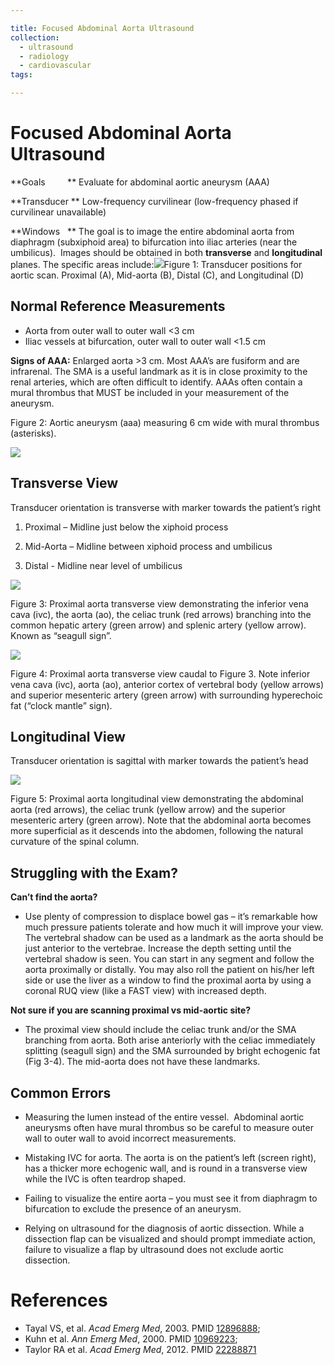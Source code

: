 ```yaml
---

title: Focused Abdominal Aorta Ultrasound
collection:
  - ultrasound
  - radiology
  - cardiovascular
tags:

---
```


# Focused Abdominal Aorta Ultrasound

**Goals         ** Evaluate for abdominal aortic aneurysm (AAA)

**Transducer ** Low-frequency curvilinear (low-frequency phased if curvilinear unavailable)

**Windows   ** The goal is to image the entire abdominal aorta from diaphragm (subxiphoid area) to bifurcation into iliac arteries (near the umbilicus).  Images should be obtained in both **transverse** and **longitudinal** planes. The specific areas include:![](https://d2p53dh3qxfm0x.cloudfront.net/uploads/img/1jy/9/f/541779eb720d8d220ba1d818/640.png)Figure 1: Transducer positions for aortic scan. Proximal (A), Mid-aorta (B), Distal (C), and Longitudinal (D)

## Normal Reference Measurements

-   Aorta from outer wall to outer wall &lt;3 cm
-   Iliac vessels at bifurcation, outer wall to outer wall &lt;1.5 cm

**Signs of AAA:** Enlarged aorta &gt;3 cm. Most AAA’s are fusiform and are infrarenal. The SMA is a useful landmark as it is in close proximity to the renal arteries, which are often difficult to identify. AAAs often contain a mural thrombus that MUST be included in your measurement of the aneurysm.

Figure 2: Aortic aneurysm (aaa) measuring 6 cm wide with mural thrombus (asterisks).

![](https://d2p53dh3qxfm0x.cloudfront.net/uploads/img/1jy/9/f/54177aa2720d8d220ba1d99f/640.png)

## Transverse View

Transducer orientation is transverse with marker towards the patient’s right

1.  Proximal – Midline just below the xiphoid process

2. Mid-Aorta – Midline between xiphoid process and umbilicus

3. Distal - Midline near level of umbilicus

![](https://d2p53dh3qxfm0x.cloudfront.net/uploads/img/1jy/9/f/54177bd0b1cece220a275665/640.png)

Figure 3: Proximal aorta transverse view demonstrating the inferior vena cava (ivc), the aorta (ao), the celiac trunk (red arrows) branching into the common hepatic artery (green arrow) and splenic artery (yellow arrow). Known as “seagull sign”.

![](https://d2p53dh3qxfm0x.cloudfront.net/uploads/img/1jy/9/f/54177c0cb1cece220a275679/640.png)

Figure 4: Proximal aorta transverse view caudal to Figure 3. Note inferior vena cava (ivc), aorta (ao), anterior cortex of vertebral body (yellow arrows) and superior mesenteric artery (green arrow) with surrounding hyperechoic fat (“clock mantle” sign).

## Longitudinal View

Transducer orientation is sagittal with marker towards the patient’s head 

![](https://d2p53dh3qxfm0x.cloudfront.net/uploads/img/1jy/9/f/54177c89b1cece220a27569f/640.png)

Figure 5: Proximal aorta longitudinal view demonstrating the abdominal aorta (red arrows), the celiac trunk (yellow arrow) and the superior mesenteric artery (green arrow). Note that the abdominal aorta becomes more superficial as it descends into the abdomen, following the natural curvature of the spinal column.

## Struggling with the Exam?

**Can’t find the aorta?**
  -   Use plenty of compression to displace bowel gas – it’s remarkable how much pressure patients tolerate and how much it will improve your view. The vertebral shadow can be used as a landmark as the aorta should be just anterior to the vertebrae. Increase the depth setting until the vertebral shadow is seen. You can start in any segment and follow the aorta proximally or distally. You may also roll the patient on his/her left side or use the liver as a window to find the proximal aorta by using a coronal RUQ view (like a FAST view) with increased depth.

**Not sure if you are scanning proximal vs mid-aortic site?**
  -   The proximal view should include the celiac trunk and/or the SMA branching from aorta. Both arise anteriorly with the celiac immediately splitting (seagull sign) and the SMA surrounded by bright echogenic fat (Fig 3-4). The mid-aorta does not have these landmarks.

## Common Errors

-   Measuring the lumen instead of the entire vessel.  Abdominal aortic aneurysms often have mural thrombus so be careful to measure outer wall to outer wall to avoid incorrect measurements. 

-   Mistaking IVC for aorta. The aorta is on the patient’s left (screen right), has a thicker more echogenic wall, and is round in a transverse view while the IVC is often teardrop shaped.

-   Failing to visualize the entire aorta – you must see it from diaphragm to bifurcation to exclude the presence of an aneurysm.  

-   Relying on ultrasound for the diagnosis of aortic dissection. While a dissection flap can be visualized and should prompt immediate action, failure to visualize a flap by ultrasound does not exclude aortic dissection.

# References

- Tayal VS, et al. *Acad Emerg Med*, 2003. PMID [12896888](http://www.ncbi.nlm.nih.gov/pubmed/12896888);
- Kuhn et al. *Ann Emerg Med*, 2000. PMID [10969223](http://www.ncbi.nlm.nih.gov/pubmed/10969223);
- Taylor RA et al. *Acad Emerg Med*, 2012. PMID [22288871](http://www.ncbi.nlm.nih.gov/pubmed/22288871)
